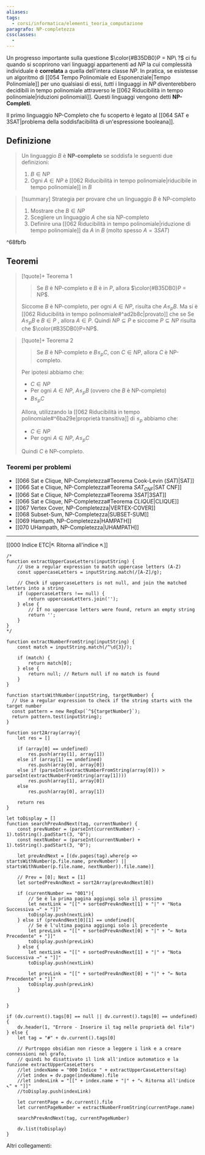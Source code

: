 ```yaml
---
aliases:
tags: 
  - corsi/informatica/elementi_teoria_computazione
paragrafo: NP-completezza
cssclasses:
  - 
---
```

Un progresso importante sulla questione $\color{#B35DB0}P = NP\ ?$ ci fu quando si scoprirono vari linguaggi appartenenti ad $NP$ la cui complessità individuale è **correlata** a quella dell'intera classe $NP$. In pratica, se esistesse un algoritmo di [[054 Tempo Polinomiale ed Esponenziale|Tempo Polinomiale]] per uno qualsiasi di essi, *tutti* i linguaggi in $NP$ diventerebbero decidibili in tempo polinomiale attraverso le [[062 Riducibilità in tempo polinomiale|riduzioni polinomiali]]. Questi linguaggi vengono detti **NP-Completi**.

Il primo linguaggio NP-Completo che fu scoperto è legato al [[064 SAT e 3SAT|problema della soddisfacibilità di un'espressione booleana]].

## Definizione
>Un linguaggio $B$ è **NP-completo** se soddisfa le seguenti due definizioni:
>1. $B\in NP$
>2. Ogni $A\in NP$  è [[062 Riducibilità in tempo polinomiale|riducibile in tempo polinomiale]] in $B$

> [!summary] Strategia per provare che un linguaggio $B$ è NP-completo
> 1. Mostrare che $B\in NP$
> 2. Scegliere un linguaggio $A$ che sia NP-completo
> 3. Definire una [[062 Riducibilità in tempo polinomiale|riduzione di tempo polinomiale]] da $A$ in $B$ (molto spesso $A=3SAT$)

^68fbfb

## Teoremi 

> [!quote]+ Teorema 1
> >Se $B$ è NP-completo e $B$ è in $P$, allora $\color{#B35DB0}P = NP$.
>
>Siccome $B$ è NP-completo, per ogni $A\in NP$, risulta che $A\leq_p B$. Ma si è [[062 Riducibilità in tempo polinomiale#^ad2b8c|provato]] che se Se $A\leq_p B$ e $B\in P$ , allora $A\in P$.
>Quindi $NP\subseteq P$ e siccome $P\subseteq NP$ risulta che $\color{#B35DB0}P=NP$.

> [!quote]+ Teorema 2
> >Se $B$ è NP-completo e $B\leq_p C$, con $C\in NP$, allora $C$ è NP-completo.
>
> Per ipotesi abbiamo che:
> - $C\in NP$
> - Per ogni $A\in NP$, $A\leq_p B$ (ovvero che $B$ è NP-completo)
> - $B\leq_p C$
> 
> Allora, utilizzando la [[062 Riducibilità in tempo polinomiale#^6ba29e|proprietà transitiva]] di $\leq_p$ abbiamo che:
> - $C\in NP$
> - Per ogni $A\in NP$, $A\leq_p C$
>
> Quindi $C$ è NP-completo.

### Teoremi per problemi
- [[066 Sat e Clique, NP-Completezza#Teorema Cook-Levin $(SAT)$|SAT]]
- [[066 Sat e Clique, NP-Completezza#Teorema $SAT_{CNF}$|SAT CNF]]
- [[066 Sat e Clique, NP-Completezza#Teorema $3SAT$|3SAT]]
- [[066 Sat e Clique, NP-Completezza#Teorema $CLIQUE$|CLIQUE]]
- [[067 Vertex Cover, NP-Completezza|VERTEX-COVER]]
- [[068 Subset-Sum, NP-Completezza|SUBSET-SUM]]
- [[069 Hampath, NP-Completezza|HAMPATH]]
- [[070 UHampath, NP-Completezza|UHAMPATH]]



___
[[000 Indice ETC|↖ Ritorna all'indice ↖]]

```dataviewjs
/*
function extractUpperCaseLetters(inputString) {
	// Use a regular expression to match uppercase letters (A-Z)
	const uppercaseLetters = inputString.match(/[A-Z]/g);
	
	// Check if uppercaseLetters is not null, and join the matched letters into a string
	if (uppercaseLetters !== null) {
		return uppercaseLetters.join('');
	} else {
	    // If no uppercase letters were found, return an empty string
	    return '';
	}
}
*/

function extractNumberFromString(inputString) {
	const match = inputString.match(/^\d{3}/);
	
	if (match) {
		return match[0];
	} else {
		return null; // Return null if no match is found
	}
}

function startsWithNumber(inputString, targetNumber) {
  // Use a regular expression to check if the string starts with the target number
  const pattern = new RegExp(`^${targetNumber}`);
  return pattern.test(inputString);
}

function sort2Array(array){
	let res = []
	
	if (array[0] == undefined)
		res.push(array[1], array[1])
	else if (array[1] == undefined)
		res.push(array[0], array[0])
	else if (parseInt(extractNumberFromString(array[0])) > parseInt(extractNumberFromString(array[1])))
		res.push(array[1], array[0])
	else
		res.push(array[0], array[1])
	
	return res
}

let toDisplay = []
function searchPrevAndNext(tag, currentNumber) {
	const prevNumber = (parseInt(currentNumber) - 1).toString().padStart(3, "0");
	const nextNumber = (parseInt(currentNumber) + 1).toString().padStart(3, "0");
	
	let prevAndNext = [(dv.pages(tag).where(p => startsWithNumber(p.file.name, prevNumber) || startsWithNumber(p.file.name, nextNumber)).file.name)]
	
	// Prev = [0]; Next = [1]
	let sortedPrevAndNext = sort2Array(prevAndNext[0])
	
	if (currentNumber == "001"){ 
		// Se è la prima pagina aggiungi solo il prossimo
		let nextLink = "[[" + sortedPrevAndNext[1] + "|" + "Nota Successiva →" + "]]"
		toDisplay.push(nextLink)
	} else if (prevAndNext[0][1] == undefined){
		// Se è l'ultima pagina aggiungi solo il precedente
		let prevLink = "[[" + sortedPrevAndNext[0] + "|" + "← Nota Precedente" + "]]"
		toDisplay.push(prevLink)
	} else {
		let nextLink = "[[" + sortedPrevAndNext[1] + "|" + "Nota Successiva →" + "]]"
		toDisplay.push(nextLink)
		
		let prevLink = "[[" + sortedPrevAndNext[0] + "|" + "← Nota Precedente" + "]]"
		toDisplay.push(prevLink)
	}
	
	
}

if (dv.current().tags[0] == null || dv.current().tags[0] == undefined){
	dv.header(1, "Errore - Inserire il tag nelle proprietà del file")
} else {
	let tag = "#" + dv.current().tags[0]

	// Purtroppo obsidian non riesce a leggere i link e a creare connessioni nel grafo,
	// quindi ho disattivato il link all'indice automatico e la funzione extractUpperCaseLetters
	//let indexName = "000 Indice " + extractUpperCaseLetters(tag)
	//let index = dv.page(indexName).file
	//let indexLink = "[[" + index.name + "|" + "↖ Ritorna all'indice ↖" + "]]"
	//toDisplay.push(indexLink)
	
	let currentPage = dv.current().file
	let currentPageNumber = extractNumberFromString(currentPage.name)
	
	searchPrevAndNext(tag, currentPageNumber)
	
	dv.list(toDisplay)
}
```

Altri collegamenti: 